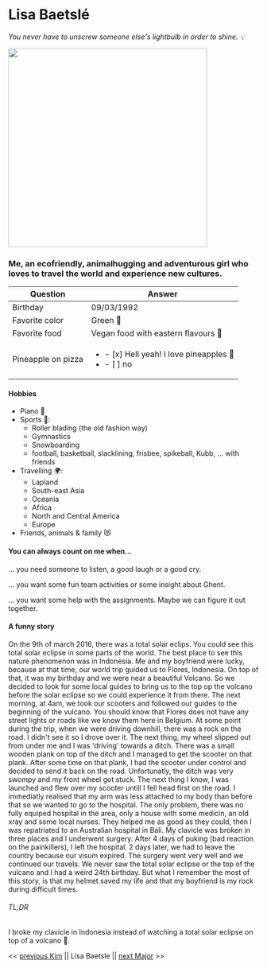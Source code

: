 # Lisa Baetslé
*You never have to unscrew someone else's lightbulb in order to shine. :bulb:*

<img src="https://github.com/LisaBaetsle/markdown-challenge/blob/master/LisaBaetsle.jpg " width="400">

### Me, an ecofriendly, animalhugging and adventurous girl who loves to travel the world and experience new cultures.

Question | Answer
------------ | -------------
Birthday | 09/03/1992
Favorite color | Green :green_heart:
Favorite food | Vegan food with eastern flavours :curry:
Pineapple on pizza | <ul><li>- [x] Hell yeah! I love pineapples :pineapple: </li> <li> - [ ] no </li> </ul>


#### Hobbies
- Piano :musical_keyboard:
- Sports :dancer::
  - Roller blading (the old fashion way)
  - Gymnastics
  - Snowboarding
  - football, basketball, slacklining, frisbee, spikeball, Kubb, ... with friends
- Travelling :earth_africa::
  - Lapland
  - South-east Asia
  - Oceania
  - Africa
  - North and Central America
  - Europe
- Friends, animals & family :heart_eyes_cat:

#### You can always count on me when...
... you need someone to listen, a good laugh or a good cry.

... you want some fun team activities or some insight about Ghent.

... you want some help with the assignments. Maybe we can figure it out together.

#### A funny story
On the 9th of march 2016, there was a total solar eclips. You could see this total solar eclipse in some parts of the world. The best place to see this nature phenomenon was in Indonesia. Me and my boyfriend were lucky, because at that time, our world trip guided us to Flores, Indonesia. On top of that, it was my birthday and we were near a beautiful Volcano. So we decided to look for some local guides to bring us to the top op the volcano before the solar eclipse so we could experience it from there. The next morning, at 4am, we took our scooters and followed our guides to the beginning of the vulcano. You should know that Flores does not have any street lights or roads like we know them here in Belgium. At some point during the trip, when we were driving downhill, there was a rock on the road. I didn't see it so I drove over it. The next thing, my wheel slipped out from under me and I was 'driving' towards a ditch. There was a small wooden plank on top of the ditch and I managed to get the scooter on that plank. After some time on that plank, I had the scooter under control and decided to send it back on the road. Unfortunatly, the ditch was very swompy and my front wheel got stuck. The next thing I know, I was launched and flew over my scooter untill I fell head first on the road. I immediatly realised that my arm was less attached to my body than before that so we wanted to go to the hospital. The only problem, there was no fully equiped hospital in the area, only a house with some medicin, an old xray and some local nurses. They helped me as good as they could, then I was repatriated to an Australian hospital in Bali. My clavicle was broken in three places and I underwent surgery. After 4 days of puking (bad reaction on the painkillers), I left the hospital. 2 days later, we had to leave the country because our visum expired. The surgery went very well and we continued our travels. We never saw the total solar eclipse or the top of the vulcano and I had a weird 24th birthday. But what I remember the most of this story, is that my helmet saved my life and that my boyfriend is my rock during difficult times.

###### TL;DR
I broke my clavicle in Indonesia instead of watching a total solar eclipse on top of a volcano :volcano:.


<< [previous Kim](https://github.com/KimDelbarre/markdown-challenge/blob/master/README.md) || Lisa Baetsle || [next Major](https://github.com/MajorGirmay/Markdown-challenge/blob/master/README.md) >>
